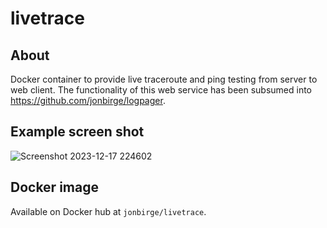 # livetrace

## About
Docker container to provide live traceroute and ping testing from server to web client. The functionality of this web service has been subsumed into <https://github.com/jonbirge/logpager>.

## Example screen shot
![Screenshot 2023-12-17 224602](https://github.com/jonbirge/livetrace/assets/660566/c45820c7-5189-4dec-adc6-58a2bac58148)

## Docker image
Available on Docker hub at `jonbirge/livetrace`.
